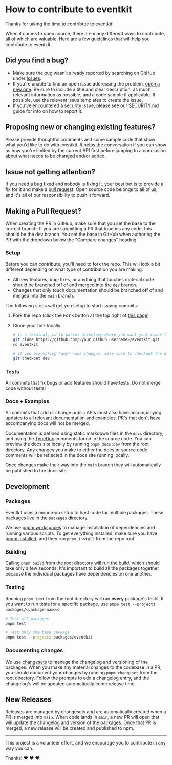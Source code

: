 # How to contribute to eventkit

Thanks for taking the time to contribute to eventkit!

When it comes to open source, there are many different ways to contribute, all of which are valuable. Here are a few guidelines that will help you contribute to eventkit.

## Did you find a bug?

- Make sure the bug wasn't already reported by searching on GitHub under [Issues](https://github.com/hntrl/eventkit/issues).
- If you're unable to find an open issue addressing the problem, [open a new one](https://github.com/hntrl/eventkit/issues/new). Be sure to include a title and clear description, as much relevant information as possible, and a code sample if applicable. If possible, use the relevant issue templates to create the issue.
- If you've encountered a security issue, please see our [SECURITY.md](SECURITY.md) guide for info on how to report it.

## Proposing new or changing existing features?

Please provide thoughtful comments and some sample code that show what you'd like to do with eventkit. It helps the conversation if you can show us how you're limited by the current API first before jumping to a conclusion about what needs to be changed and/or added.

## Issue not getting attention?

If you need a bug fixed and nobody is fixing it, your best bet is to provide a fix for it and make a [pull request](https://help.github.com/en/github/collaborating-with-issues-and-pull-requests/creating-a-pull-request). Open source code belongs to all of us, and it's all of our responsibility to push it forward.

## Making a Pull Request?

When creating the PR in GitHub, make sure that you set the base to the correct branch. If you are submitting a PR that touches any code, this should be the dev branch. You set the base in GitHub when authoring the PR with the dropdown below the "Compare changes" heading.

### Setup

Before you can contribute, you'll need to fork the repo. This will look a bit different depending on what type of contribution you are making:

- All new features, bug-fixes, or anything that touches material code should be branched off of and merged into the `dev` branch.
- Changes that only touch documentation should be branched off of and merged into the `main` branch.

The following steps will get you setup to start issuing commits:

1. Fork the repo (click the <kbd>Fork</kbd> button at the top right of [this page](https://github.com/hntrl/eventkit))
2. Clone your fork locally

   ```bash
   # in a terminal, cd to parent directory where you want your clone to be, then
   git clone https://github.com/<your_github_username>/eventkit.git
   cd eventkit

   # if you are making *any* code changes, make sure to checkout the dev branch
   git checkout dev
   ```

### Tests

All commits that fix bugs or add features should have tests. Do not merge code without tests!

### Docs + Examples

All commits that add or change public APIs must also have accompanying updates to all relevant documentation and examples. PR's that don't have accompanying docs will not be merged.

Documentation is defined using static markdown files in the `docs` directory, and using the [TypeDoc](https://typedoc.org/) comments found in the source code. You can preview the docs site locally by running `pnpm docs:dev` from the root directory. Any changes you make to either the docs or source code comments will be reflected in the docs site running locally.

Once changes make their way into the `main` branch they will automatically be published to the docs site.

## Development

### Packages

Eventkit uses a monorepo setup to host code for multiple packages. These packages live in the `packages` directory.

We use [pnpm workspaces](https://pnpm.io/workspaces/) to manage installation of dependencies and running various scripts. To get everything installed, make sure you have [pnpm installed](https://pnpm.io/installation), and then run `pnpm install` from the repo root.

### Building

Calling `pnpm build` from the root directory will run the build, which should take only a few seconds. It's important to build all the packages together because the individual packages have dependencies on one another.

### Testing

Running `pnpm test` from the root directory will run **every** package's tests. If you want to run tests for a specific package, use `pnpm test --projects packages/<package-name>`:

```bash
# Test all packages
pnpm test

# Test only the base package
pnpm test --projects packages/eventkit
```

### Documenting changes

We use [changesets](https://github.com/changesets/changesets) to manage the changelog and versioning of the packages. When you make any material changes to the codebase in a PR, you should document your changes by running `pnpm changeset` from the root directory. Follow the prompts to add a changelog entry, and the changelog's will be updated automatically come release time.

## New Releases

Releases are managed by changesets and are automatically created when a PR is merged into `main`. When code lands in `main`, a new PR will open that will update the changelog and version of the packages. Once that PR is merged, a new release will be created and published to npm.

---

This project is a volunteer effort, and we encourage you to contribute in any way you can.

Thanks! ❤️ ❤️ ❤️
